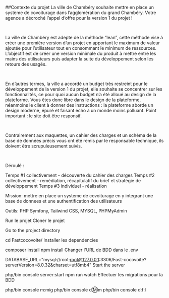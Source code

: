 ##Contexte du projet
La ville de Chambéry souhaite mettre en place un système de covoiturage dans l’agglomération du grand Chambéry. Votre agence a décroché l’appel d’offre pour la version 1 du projet !

​

La ville de Chambéry est adepte de la méthode “lean”, cette méthode vise à créer une première version d’un projet en apportant le maximum de valeur ajoutée pour l’utilisateur tout en consommant le minimum de ressources. L’objectif est de créer une version minimale du produit à mettre entre les mains des utilisateurs puis adapter la suite du développement selon les retours des usagés.

​

En d’autres termes, la ville a accordé un budget très restreint pour le développement de la version 1 du projet, elle souhaite se concentrer sur les fonctionnalités, ce pour quoi aucun budget n’a été alloué au design de la plateforme. Vous êtes donc libre dans le design de la plateforme, néanmoins le client à donner des instructions : la plateforme aborde un design moderne, épuré et faisant echo à un monde moins polluant. Point important : le site doit être responsif.

​

Contrairement aux maquettes, un cahier des charges et un schéma de la base de données précis vous ont été remis par le responsable technique, ils doivent être scrupuleusement suivis.

​

Déroulé :

Temps #1 collectivement - découverte du cahier des charges
Temps #2 collectivement - remédiation, récapitulatif du brief et stratégie de développement
Temps #3 individuel - réalisation

Mission: mettre en place un systeme de covoiturage en y integrant une base de donnees et une authentification des utilisateurs

Outils: PHP Symfony, Tailwind CSS, MYSQL, PHPMyAdmin

Run le projet
Cloner le projet

Go to the project directory

cd Fastcocovoite/
Installer les dependencies

composer install
npm install
Changer l'URL de BDD dans le .env

DATABASE_URL="mysql://root:root@127.0.0.1:3306/Fast-cocovoite?serverVersion=8.0.32&charset=utf8mb4"
Start the server

php/bin console server:start
npm run watch
Effectuer les migrations pour la BDD

php/bin console m:mig
php/bin console d:m:m
php/bin console d:f:l

